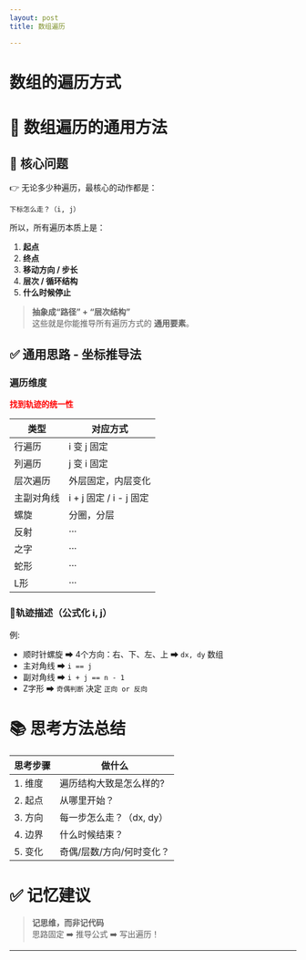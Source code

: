 ```yaml
---
layout: post
title: 数组遍历

---
```



# 数组的遍历方式



# 🌟 **数组遍历的通用方法**

## 🎯 **核心问题**
👉 无论多少种遍历，最核心的动作都是：
```
下标怎么走？（i, j）
```
所以，所有遍历本质上是：
1. **起点**  
2. **终点**  
3. **移动方向 / 步长**  
4. **层次 / 循环结构**  
5. **什么时候停止**

> **抽象成“路径” + “层次结构”**  
这些就是你能推导所有遍历方式的 **通用要素**。



## ✅ **通用思路 - 坐标推导法**

###  **遍历维度**
**<span style ="color:red">找到轨迹的统一性</span>**


| 类型 | 对应方式 |
|------|-----------|
| 行遍历 | i 变 j 固定 |
| 列遍历 | j 变 i 固定 |
| 层次遍历 | 外层固定，内层变化 |
| 主副对角线 | i + j 固定 / i - j 固定 |
| 螺旋 | 分圈，分层 |
|反射|  ···|
| 之字 | ···|
| 蛇形 | ··· |
| L形 | ···|




###  🚀**轨迹描述（公式化 i, j）**
例:
- 顺时针螺旋 ➡ 4个方向：右、下、左、上 ➡ `dx, dy` 数组
- 主对角线 ➡ `i == j`
- 副对角线 ➡ `i + j == n - 1`
- Z字形 ➡ `奇偶判断` 决定 `正向 or 反向`

# 📚 **思考方法总结**

| 思考步骤 | 做什么                       |
|----------|----------------------------|
| 1. 维度 | 遍历结构大致是怎么样的?          |
| 2. 起点 | 从哪里开始？                  |
| 3. 方向 | 每一步怎么走？（dx, dy）       |
| 4. 边界 | 什么时候结束？                  |
| 5. 变化 | 奇偶/层数/方向/何时变化？       |

# ✅ **记忆建议**
> **记思维，而非记代码**  
思路固定 ➡️ 推导公式 ➡️ 写出遍历！

---

